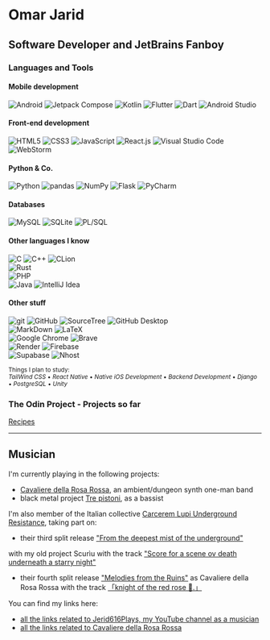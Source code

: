 # Omar Jarid

## Software Developer and JetBrains Fanboy

### Languages and Tools

#### Mobile development
![Android](https://img.shields.io/badge/Android-3DDC84?style=for-the-badge&logo=android&logoColor=white) ![Jetpack Compose](https://img.shields.io/badge/Jetpack%20Compose-4285F4?style=for-the-badge&logo=Jetpack%20Compose&logoColor=white) ![Kotlin](https://img.shields.io/badge/Kotlin-B125EA?style=for-the-badge&logo=kotlin&logoColor=white) ![Flutter](https://img.shields.io/badge/Flutter-02569B?style=for-the-badge&logo=flutter&logoColor=white) ![Dart](https://img.shields.io/badge/Dart-0175C2?style=for-the-badge&logo=dart&logoColor=white) ![Android Studio](https://img.shields.io/badge/Android_Studio-3DDC84?style=for-the-badge&logo=android-studio&logoColor=white)

#### Front-end development
![HTML5](https://img.shields.io/badge/HTML5-E34F26?style=for-the-badge&logo=html5&logoColor=white) ![CSS3](https://img.shields.io/badge/CSS3-1572B6?style=for-the-badge&logo=css3&logoColor=white) ![JavaScript](https://img.shields.io/badge/JavaScript-323330?style=for-the-badge&logo=javascript&logoColor=F7DF1E) ![React.js](https://img.shields.io/badge/React-20232A?style=for-the-badge&logo=react&logoColor=61DAFB) ![Visual Studio Code](https://img.shields.io/badge/Visual_Studio_Code-0078D4?style=for-the-badge&logo=visual%20studio%20code&logoColor=white) ![WebStorm](https://img.shields.io/badge/WebStorm-000000?style=for-the-badge&logo=WebStorm&logoColor=white)

#### Python & Co.
![Python](https://img.shields.io/badge/Python-FFD43B?style=for-the-badge&logo=python&logoColor=blue) ![pandas](https://img.shields.io/badge/Pandas-2C2D72?style=for-the-badge&logo=pandas&logoColor=white) ![NumPy](https://img.shields.io/badge/Numpy-777BB4?style=for-the-badge&logo=numpy&logoColor=white) ![Flask](https://img.shields.io/badge/Flask-000000?style=for-the-badge&logo=flask&logoColor=white) ![PyCharm](https://img.shields.io/badge/PyCharm-000000.svg?&style=for-the-badge&logo=PyCharm&logoColor=white)

#### Databases
![MySQL](https://img.shields.io/badge/MySQL-005C84?style=for-the-badge&logo=mysql&logoColor=white) ![SQLite](https://img.shields.io/badge/Sqlite-003B57?style=for-the-badge&logo=sqlite&logoColor=white) ![PL/SQL](https://img.shields.io/badge/PLSQL-F80000?style=for-the-badge&logo=oracle&logoColor=black)


#### Other languages I know
![C](https://img.shields.io/badge/C-00599C?style=for-the-badge&logo=c&logoColor=white) ![C++](https://img.shields.io/badge/C%2B%2B-00599C?style=for-the-badge&logo=c%2B%2B&logoColor=white) ![CLion](https://img.shields.io/badge/CLion-000000?style=for-the-badge&logo=clion&logoColor=white) <br>
![Rust](https://img.shields.io/badge/Rust-black?style=for-the-badge&logo=rust&logoColor=#E57324) <br>
![PHP](https://img.shields.io/badge/PHP-777BB4?style=for-the-badge&logo=php&logoColor=white)<br>
![Java](https://img.shields.io/badge/Java-FA7343?style=for-the-badge&logoColor=white) ![IntelliJ Idea](https://img.shields.io/badge/IntelliJ_IDEA-000000.svg?style=for-the-badge&logo=intellij-idea&logoColor=white)

#### Other stuff
![git](https://img.shields.io/badge/GIT-E44C30?style=for-the-badge&logo=git&logoColor=white) ![GitHub](https://img.shields.io/badge/GitHub-100000?style=for-the-badge&logo=github&logoColor=white) ![SourceTree](https://img.shields.io/badge/Sourcetree-0052CC?style=for-the-badge&logo=Sourcetree&logoColor=white) ![GitHub Desktop](https://img.shields.io/badge/GitHub%20Desktop-100000?style=for-the-badge&logo=github&logoColor=white)<br>
![MarkDown](https://img.shields.io/badge/Markdown-000000?style=for-the-badge&logo=markdown&logoColor=white) ![LaTeX](https://img.shields.io/badge/LaTeX-47A141?style=for-the-badge&logo=LaTeX&logoColor=white) <br>
![Google Chrome](https://img.shields.io/badge/Google_chrome-4285F4?style=for-the-badge&logo=Google-chrome&logoColor=white) ![Brave](https://img.shields.io/badge/Brave-FF1B2D?style=for-the-badge&logo=Brave&logoColor=white)<br>
![Render](https://img.shields.io/badge/Render-46E3B7?style=for-the-badge&logo=render&logoColor=white) ![Firebase](https://img.shields.io/badge/firebase-ffca28?style=for-the-badge&logo=firebase&logoColor=black) <br>
![Supabase](https://img.shields.io/badge/Supabase-181818?style=for-the-badge&logo=supabase&logoColor=white) ![Nhost](https://img.shields.io/badge/Nhost-181818?style=for-the-badge&logoColor=white)

<sup>Things I plan to study:<br> *TailWind CSS* • *React Native* • *Native iOS Development* • *Backend Development* • *Django* • *PostgreSQL* • *Unity*  </sup>

<!-- <p align="left">
  <img src="https://cdn.jsdelivr.net/gh/devicons/devicon@latest/icons/oracle/oracle-original.svg" alt="Oracle" width="40" height="40" /> (PL/SQL and Forms 6i)
</p>
<br><br> -->

<!-- <img src="https://cdn.jsdelivr.net/gh/devicons/devicon@latest/icons/java/java-original.svg" alt="Java" width="40" height="40" />
    <img src="https://img.shields.io/badge/IntelliJ_IDEA-000000.svg?style=for-the-badge&logo=intellij-idea&logoColor=white" alt="IntelliJ Idea" />

<!--<h4>Currently learning:</h4>
<p align="left">  
    <img src="https://cdn.jsdelivr.net/gh/devicons/devicon@latest/icons/apple/apple-original.svg" alt="iOS" width="40" height="40" />
    <img src="https://cdn.jsdelivr.net/gh/devicons/devicon@latest/icons/swift/swift-original.svg" alt="Swift" width="40" height="40" />
    <img src="https://cdn.jsdelivr.net/gh/devicons/devicon@latest/icons/xcode/xcode-original.svg" alt="Xcode" width="40" height="40" />            
  </a>
</p>
<p align="left">
    <img src="https://cdn.jsdelivr.net/gh/devicons/devicon@latest/icons/rust/rust-original.svg" alt="Rust" width="40" height="40" />
</p>
<p align="left">
    <img src="https://cdn.jsdelivr.net/gh/devicons/devicon@latest/icons/spring/spring-original.svg" alt="Spring" width="40" height="40" />
</p>  -->

### The Odin Project - Projects so far
[Recipes](https://omar-jarid.github.io/odin-recipes/)

<!--
### Websites I worked on:

[Graphic System](http://www.graphicsystem.it/home.html)
// APPUNTO - DIRE A LEO DI AGGIORNARE DOMINIO AD HTTPS!!!

[Psycho - Muse Tribute Band](https://www.musetributeband.it/)

-->

---

<!-- 
## UX / UI Design

<sup>Things I plan to study » *Figma* • *Material Design* • *Human Interface Guidelines* • *Liquid Glass*</sup>

--- 
-->
## Musician
I'm currently playing in the following projects:


- [Cavaliere della Rosa Rossa](https://cavalieredellarosarossa.bandcamp.com), an ambient/dungeon synth one-man band
- black metal project [Tre pistoni](https://fidcborghesiassassini.bandcamp.com/album/lasciando-i-pensieri-umani), as a bassist
 
I'm also member of the Italian collective [Carcerem Lupi Underground Resistance](https://instagram.com/carceremlupiur), taking part on:

- their third split release ["From the deepest mist of the underground"](https://carceremlupiur.bandcamp.com/album/from-the-deepest-mist-of-the-underground")

with my old project Scurìu with the track ["Score for a scene ov death underneath a starry night"](https://carceremlupiur.bandcamp.com/track/score-for-a-scene-ov-death-underneath-a-starry-night")
- their fourth split release ["Melodies from the Ruins"](https://carceremlupiur.bandcamp.com/album/melodies-from-the-ruins) as Cavaliere della Rosa Rossa with the track [「knight of the red rose 🌹.」](https://carceremlupiur.bandcamp.com/track/knight-of-the-red-rose)

You can find my links here:

- [all the links related to Jerid616Plays, my YouTube channel as a musician](https://linktr.ee/jerid616plays)
- [all the links related to Cavaliere della Rosa Rossa](https://linktr.ee/cavalieredellarosarossa")

<!-- ## Connect with me
<a href="https://www.linkedin.com/in/omar-jarid/" target="_blank"><img src="https://img.shields.io/badge/LinkedIn-0077B5?style=for-the-badge&logo=linkedin&logoColor=white" alt="LinkedIn"></a>
<a href="https://www.instagram.com/jerid616/" target="_blank"><img src="https://img.shields.io/badge/Instagram-E4405F?style=for-the-badge&logo=instagram&logoColor=white" alt="Instagram"></a> -->
